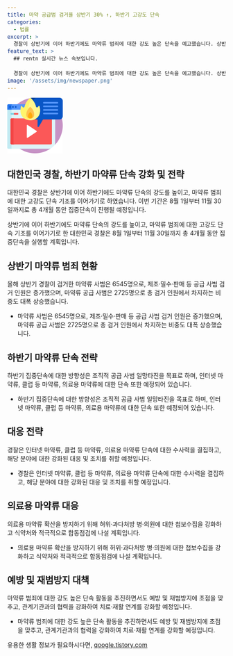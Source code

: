 ```yaml
---
title: 마약 공급범 검거율 상반기 30% ↑, 하반기 고강도 단속
categories:
  - 법률
excerpt: >
  경찰이 상반기에 이어 하반기에도 마약류 범죄에 대한 강도 높은 단속을 예고했습니다. 상반기에는 마약류 사범이 전년도에 비해 15% 감소했지만, 공급 사범은 증가한 것으로 나타났습니다. 이에 경찰은 하반기에도 공급 사범에 대한 단속을 강화할 예정이며, 인터넷 마약류와 의료용 마약류에도 더 많은 수사력을 투입할 계획입니다. 또한, 식욕억제제에 대한 예방 활동도 활성화할 예정이라고 밝혔습니다.
feature_text: >
  ## rentn 실시간 뉴스 속보입니다.

  경찰이 상반기에 이어 하반기에도 마약류 범죄에 대한 강도 높은 단속을 예고했습니다. 상반기에는 마약류 사범이 전년도에 비해 15% 감소했지만, 공급 사범은 증가한 것으로 나타났습니다. 이에 경찰은 하반기에도 공급 사범에 대한 단속을 강화할 예정이며, 인터넷 마약류와 의료용 마약류에도 더 많은 수사력을 투입할 계획입니다. 또한, 식욕억제제에 대한 예방 활동도 활성화할 예정이라고 밝혔습니다.
image: '/assets/img/newspaper.png'
---
```


<p><img src="/assets/img/news.png" alt="rentncar 속보" /></p>

<h2>대한민국 경찰, 하반기 마약류 단속 강화 및 전략</h2>

<p data-ke-size="size16">대한민국 경찰은 상반기에 이어 하반기에도 마약류 단속의 강도를 높이고, 마약류 범죄에 대한 고강도 단속 기조를 이어가기로 하였습니다. 이번 기간은 8월 1일부터 11월 30일까지로 총 4개월 동안 집중단속이 진행될 예정입니다.</p>

<p data-ke-size="size16">상반기에 이어 하반기에도 마약류 단속의 강도를 높이고, 마약류 범죄에 대한 고강도 단속 기조를 이어가기로 한 대한민국 경찰은 8월 1일부터 11월 30일까지 총 4개월 동안 집중단속을 실행할 계획입니다.</p>

<h2>상반기 마약류 범죄 현황</h2>

<p data-ke-size="size16">올해 상반기 경찰이 검거한 마약류 사범은 6545명으로, 제조·밀수·판매 등 공급 사범 검거 인원은 증가했으며, 마약류 공급 사범은 2725명으로 총 검거 인원에서 차지하는 비중도 대폭 상승했습니다.</p>

<ul>
<li>마약류 사범은 6545명으로, 제조·밀수·판매 등 공급 사범 검거 인원은 증가했으며, 마약류 공급 사범은 2725명으로 총 검거 인원에서 차지하는 비중도 대폭 상승했습니다.</li>
</ul>

<h2>하반기 마약류 단속 전략</h2>

<p data-ke-size="size16">하반기 집중단속에 대한 방향성은 조직적 공급 사범 일망타진을 목표로 하며, 인터넷 마약류, 클럽 등 마약류, 의료용 마약류에 대한 단속 또한 예정되어 있습니다.</p>

<ul>
<li>하반기 집중단속에 대한 방향성은 조직적 공급 사범 일망타진을 목표로 하며, 인터넷 마약류, 클럽 등 마약류, 의료용 마약류에 대한 단속 또한 예정되어 있습니다.</li>
</ul>

<h2>대응 전략</h2>

<p data-ke-size="size16">경찰은 인터넷 마약류, 클럽 등 마약류, 의료용 마약류 단속에 대한 수사력을 결집하고, 해당 분야에 대한 강화된 대응 및 조치를 취할 예정입니다.</p>

<ul>
<li>경찰은 인터넷 마약류, 클럽 등 마약류, 의료용 마약류 단속에 대한 수사력을 결집하고, 해당 분야에 대한 강화된 대응 및 조치를 취할 예정입니다.</li>
</ul>

<h2>의료용 마약류 대응</h2>

<p data-ke-size="size16">의료용 마약류 확산을 방지하기 위해 허위·과다처방 병·의원에 대한 첩보수집을 강화하고 식약처와 적극적으로 합동점검에 나설 계획입니다.</p>

<ul>
<li>의료용 마약류 확산을 방지하기 위해 허위·과다처방 병·의원에 대한 첩보수집을 강화하고 식약처와 적극적으로 합동점검에 나설 계획입니다.</li>
</ul>

<h2>예방 및 재범방지 대책</h2>

<p data-ke-size="size16">마약류 범죄에 대한 강도 높은 단속 활동을 추진하면서도 예방 및 재범방지에 초점을 맞추고, 관계기관과의 협력을 강화하여 치료·재활 연계를 강화할 예정입니다.</p>

<ul>
<li>마약류 범죄에 대한 강도 높은 단속 활동을 추진하면서도 예방 및 재범방지에 초점을 맞추고, 관계기관과의 협력을 강화하여 치료·재활 연계를 강화할 예정입니다.</li>
</ul>

<p data-ke-size="size16"></p>
유용한 생활 정보가 필요하시다면, <a href="https://qoogle.tistory.com" rel="dofollow">qoogle.tistory.com</a>


